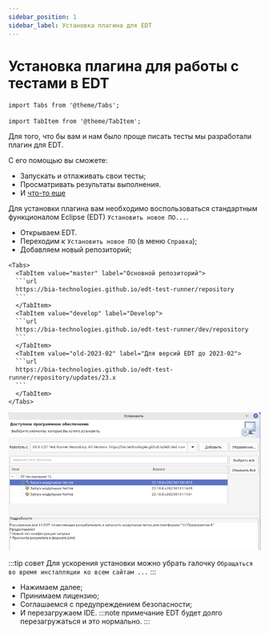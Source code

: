 ```yaml
---
sidebar_position: 1
sidebar_label: Установка плагина для EDT
---
```

# Установка плагина для работы с тестами в EDT

```mdx-code-block
import Tabs from '@theme/Tabs';

import TabItem from '@theme/TabItem';
```

Для того, что бы вам и нам было проще писать тесты мы разработали плагин для EDT.

С его помощью вы сможете:

* Запускать и отлаживать свои тесты;
* Просматривать результаты выполнения.
* И [что-то еще](https://github.com/bia-technologies/edt-test-runner/blob/develop/docs/%D0%A4%D1%83%D0%BD%D0%BA%D1%86%D0%B8%D0%B8.md)

Для установки плагина вам необходимо воспользоваться стандартным функционалом Eclipse (EDT) `Установить новое ПО...`.

* Открываем EDT.
* Переходим к `Установить новое ПО` (в меню `Справка`);
* Добавляем новый репозиторий;

````mdx-code-block
<Tabs>
  <TabItem value="master" label="Основной репозиторий">
  ```url
  https://bia-technologies.github.io/edt-test-runner/repository
  ```
  </TabItem>
  <TabItem value="develop" label="Develop">
  ```url
  https://bia-technologies.github.io/edt-test-runner/dev/repository
  ```
  </TabItem>
  <TabItem value="old-2023-02" label="Для версий EDT до 2023-02">
  ```url
  https://bia-technologies.github.io/edt-test-runner/repository/updates/23.x
  ```
  </TabItem>
</Tabs>
````

  ![Установка плагина](images/plugin-install-from-rep.png)

  :::tip совет
  Для ускорения установки можно убрать галочку `Обращаться во время инсталляции ко всем сайтам ...`
  :::

* Нажимаем далее;
* Принимаем лицензию;
* Соглашаемся с предупреждением безопасности;
* И перезагружаем IDE.
  :::note примечание
  EDT будет долго перезагружаться и это нормально.
  :::
